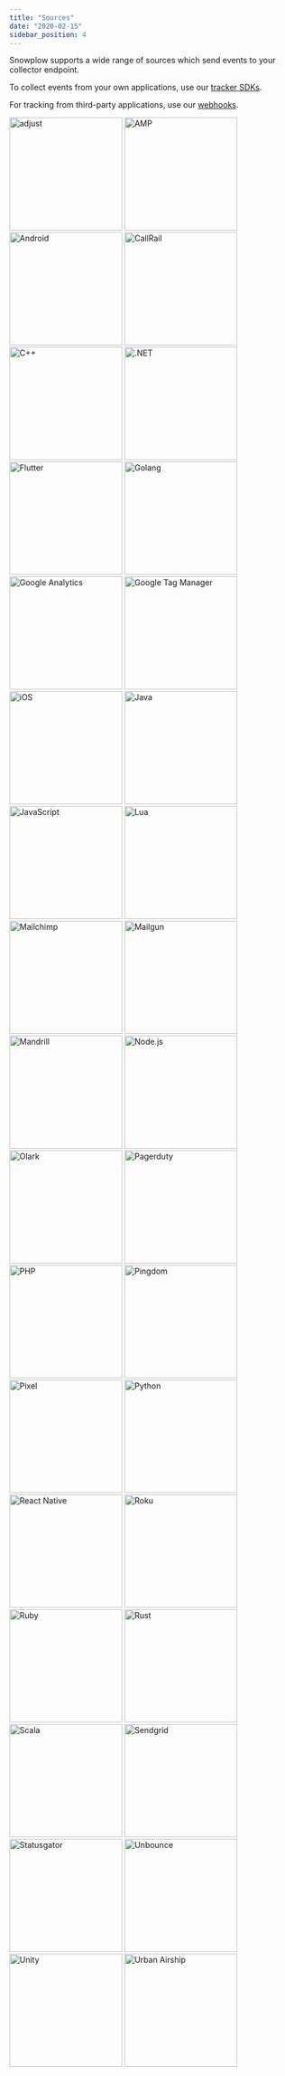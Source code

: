 ```yaml
---
title: "Sources"
date: "2020-02-15"
sidebar_position: 4
---
```


Snowplow supports a wide range of sources which send events to your collector endpoint.

To collect events from your own applications, use our [tracker SDKs](/docs/sources/trackers/index.md).

For tracking from third-party applications, use our [webhooks](/docs/sources/webhooks/index.md).

<!-- TODO hubspot, iterable, marketo, vero, zendesk logos are missing -->
<!-- fix when webhooks are tidied up -->
<div className="sources-grid">
    <img src={require('@site/docs/sources/images/adjust.png').default} alt="adjust" width="200" />
    <img src={require('@site/docs/sources/images/amp.png').default} alt="AMP" width="200" />
    <img src={require('@site/docs/sources/images/android.png').default} alt="Android" width="200" />
    <img src={require('@site/docs/sources/images/callrail.png').default} alt="CallRail" width="200" />
    <img src={require('@site/docs/sources/images/cpp.png').default} alt="C++" width="200" />
    <img src={require('@site/docs/sources/images/dotnet.png').default} alt=".NET" width="200" />
    <img src={require('@site/docs/sources/images/flutter.png').default} alt="Flutter" width="200" />
    <img src={require('@site/docs/sources/images/golang.png').default} alt="Golang" width="200" />
    <img src={require('@site/docs/sources/images/googleanalytics.png').default} alt="Google Analytics" width="200" />
    <img src={require('@site/docs/sources/images/gtm.png').default} alt="Google Tag Manager" width="200" />
    <img src={require('@site/docs/sources/images/ios.png').default} alt="iOS" width="200" />
    <img src={require('@site/docs/sources/images/java.png').default} alt="Java" width="200" />
    <img src={require('@site/docs/sources/images/javascript.png').default} alt="JavaScript" width="200" />
    <img src={require('@site/docs/sources/images/lua.png').default} alt="Lua" width="200" />
    <img src={require('@site/docs/sources/images/mailchimp.png').default} alt="Mailchimp" width="200" />
    <img src={require('@site/docs/sources/images/mailgun.png').default} alt="Mailgun" width="200" />
    <img src={require('@site/docs/sources/images/mandrill.png').default} alt="Mandrill" width="200" />
    <img src={require('@site/docs/sources/images/nodejs.png').default} alt="Node.js" width="200" />
    <img src={require('@site/docs/sources/images/olark.png').default} alt="Olark" width="200" />
    <img src={require('@site/docs/sources/images/pagerduty.png').default} alt="Pagerduty" width="200" />
    <img src={require('@site/docs/sources/images/php.png').default} alt="PHP" width="200" />
    <img src={require('@site/docs/sources/images/pingdom.png').default} alt="Pingdom" width="200" />
    <img src={require('@site/docs/sources/images/pixel-tracker.png').default} alt="Pixel" width="200" />
    <img src={require('@site/docs/sources/images/python.png').default} alt="Python" width="200" />
    <img src={require('@site/docs/sources/images/react-native.png').default} alt="React Native" width="200" />
    <img src={require('@site/docs/sources/images/roku.png').default} alt="Roku" width="200" />
    <img src={require('@site/docs/sources/images/ruby.png').default} alt="Ruby" width="200" />
    <img src={require('@site/docs/sources/images/rust.png').default} alt="Rust" width="200" />
    <img src={require('@site/docs/sources/images/scala.png').default} alt="Scala" width="200" />
    <img src={require('@site/docs/sources/images/sendgrid.png').default} alt="Sendgrid" width="200" />
    <img src={require('@site/docs/sources/images/statusgator.png').default} alt="Statusgator" width="200" />
    <img src={require('@site/docs/sources/images/unbounce.png').default} alt="Unbounce" width="200" />
    <img src={require('@site/docs/sources/images/unity.png').default} alt="Unity" width="200" />
    <img src={require('@site/docs/sources/images/urbanairship.png').default} alt="Urban Airship" width="200" />
</div>
